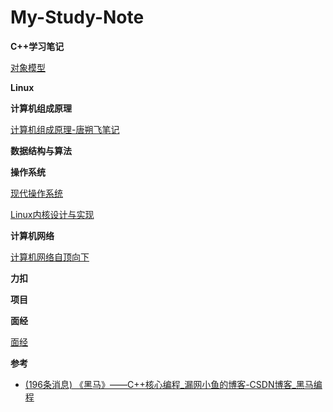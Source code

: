 # My-Study-Note
**C++学习笔记**

[对象模型](https://github.com/Shangyizhou/C-plus-plus-Object-Model)

**Linux**

**计算机组成原理**

[计算机组成原理-唐朔飞笔记](https://github.com/Shangyizhou/My-Study-Note/tree/main/计算机组成原理)

**数据结构与算法**

**操作系统**

[现代操作系统](https://github.com/Shangyizhou/My-Study-Note/tree/main/操作系统/现代操作系统)

[Linux内核设计与实现](https://github.com/Shangyizhou/My-Study-Note/tree/main/操作系统/Linux内核设计与实现)

**计算机网络**

[计算机网络自顶向下](https://github.com/Shangyizhou/My-Study-Note/tree/main/计算机网络)

**力扣**

**项目**

**面经**

[面经](https://github.com/Shangyizhou/My-Study-Note/tree/main/面经)

**参考**

- [(196条消息) 《黑马》——C++核心编程_漏网小鱼的博客-CSDN博客_黑马编程](https://blog.csdn.net/ClaireSy/article/details/108423047)
